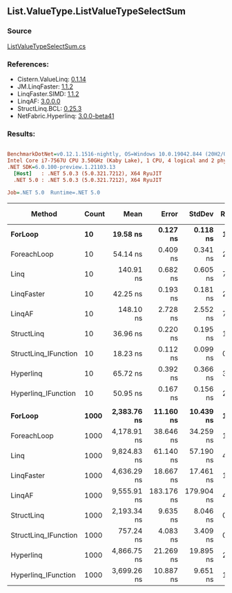 ﻿## List.ValueType.ListValueTypeSelectSum

### Source
[ListValueTypeSelectSum.cs](../LinqBenchmarks/List/ValueType/ListValueTypeSelectSum.cs)

### References:
- Cistern.ValueLinq: [0.1.14](https://www.nuget.org/packages/Cistern.ValueLinq/0.1.14)
- JM.LinqFaster: [1.1.2](https://www.nuget.org/packages/JM.LinqFaster/1.1.2)
- LinqFaster.SIMD: [1.1.2](https://www.nuget.org/packages/LinqFaster.SIMD/1.0.3)
- LinqAF: [3.0.0.0](https://www.nuget.org/packages/LinqAF/3.0.0.0)
- StructLinq.BCL: [0.25.3](https://www.nuget.org/packages/StructLinq.BCL/0.25.3)
- NetFabric.Hyperlinq: [3.0.0-beta41](https://www.nuget.org/packages/NetFabric.Hyperlinq/3.0.0-beta41)

### Results:
``` ini

BenchmarkDotNet=v0.12.1.1516-nightly, OS=Windows 10.0.19042.844 (20H2/October2020Update)
Intel Core i7-7567U CPU 3.50GHz (Kaby Lake), 1 CPU, 4 logical and 2 physical cores
.NET SDK=6.0.100-preview.1.21103.13
  [Host]   : .NET 5.0.3 (5.0.321.7212), X64 RyuJIT
  .NET 5.0 : .NET 5.0.3 (5.0.321.7212), X64 RyuJIT

Job=.NET 5.0  Runtime=.NET 5.0  

```
|               Method | Count |        Mean |      Error |     StdDev | Ratio | RatioSD |  Gen 0 | Gen 1 | Gen 2 | Allocated |
|--------------------- |------ |------------:|-----------:|-----------:|------:|--------:|-------:|------:|------:|----------:|
|              **ForLoop** |    **10** |    **19.58 ns** |   **0.127 ns** |   **0.118 ns** |  **1.00** |    **0.00** |      **-** |     **-** |     **-** |         **-** |
|          ForeachLoop |    10 |    54.14 ns |   0.409 ns |   0.341 ns |  2.76 |    0.03 |      - |     - |     - |         - |
|                 Linq |    10 |   140.91 ns |   0.682 ns |   0.605 ns |  7.20 |    0.05 | 0.0458 |     - |     - |      96 B |
|           LinqFaster |    10 |    42.25 ns |   0.193 ns |   0.181 ns |  2.16 |    0.01 |      - |     - |     - |         - |
|               LinqAF |    10 |   148.10 ns |   2.728 ns |   2.552 ns |  7.57 |    0.15 |      - |     - |     - |         - |
|           StructLinq |    10 |    36.96 ns |   0.220 ns |   0.195 ns |  1.89 |    0.02 | 0.0191 |     - |     - |      40 B |
| StructLinq_IFunction |    10 |    18.23 ns |   0.112 ns |   0.099 ns |  0.93 |    0.01 |      - |     - |     - |         - |
|            Hyperlinq |    10 |    65.72 ns |   0.392 ns |   0.366 ns |  3.36 |    0.02 |      - |     - |     - |         - |
|  Hyperlinq_IFunction |    10 |    50.95 ns |   0.167 ns |   0.156 ns |  2.60 |    0.02 |      - |     - |     - |         - |
|                      |       |             |            |            |       |         |        |       |       |           |
|              **ForLoop** |  **1000** | **2,383.76 ns** |  **11.160 ns** |  **10.439 ns** |  **1.00** |    **0.00** |      **-** |     **-** |     **-** |         **-** |
|          ForeachLoop |  1000 | 4,178.91 ns |  38.646 ns |  34.259 ns |  1.75 |    0.02 |      - |     - |     - |         - |
|                 Linq |  1000 | 9,824.83 ns |  61.140 ns |  57.190 ns |  4.12 |    0.04 | 0.0458 |     - |     - |      96 B |
|           LinqFaster |  1000 | 4,636.29 ns |  18.667 ns |  17.461 ns |  1.95 |    0.01 |      - |     - |     - |         - |
|               LinqAF |  1000 | 9,555.91 ns | 183.176 ns | 179.904 ns |  4.01 |    0.08 |      - |     - |     - |         - |
|           StructLinq |  1000 | 2,193.34 ns |   9.635 ns |   8.046 ns |  0.92 |    0.00 | 0.0191 |     - |     - |      40 B |
| StructLinq_IFunction |  1000 |   757.24 ns |   4.083 ns |   3.409 ns |  0.32 |    0.00 |      - |     - |     - |         - |
|            Hyperlinq |  1000 | 4,866.75 ns |  21.269 ns |  19.895 ns |  2.04 |    0.01 |      - |     - |     - |         - |
|  Hyperlinq_IFunction |  1000 | 3,699.26 ns |  10.887 ns |   9.651 ns |  1.55 |    0.01 |      - |     - |     - |         - |
